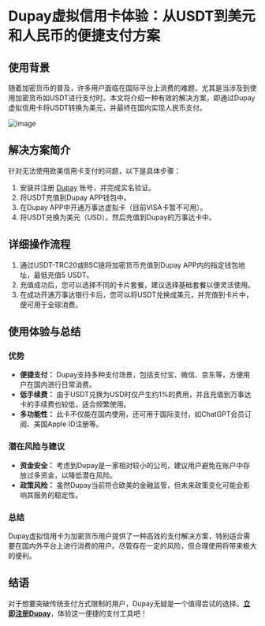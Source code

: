 # Dupay虚拟信用卡体验：从USDT到美元和人民币的便捷支付方案

## 使用背景

随着加密货币的普及，许多用户面临在国际平台上消费的难题，尤其是当涉及到使用加密货币如USDT进行支付时。本文将介绍一种有效的解决方案，即通过Dupay虚拟信用卡将USDT转换为美元，并最终在国内实现人民币支付。

![image](https://github.com/user-attachments/assets/c8010c62-a5f5-4e0f-ac34-eacbd88c55bb)

## 解决方案简介

针对无法使用欧美信用卡支付的问题，以下是具体步骤：

1. 安装并注册 [Dupay](https://bit.ly/DuPay) 账号，并完成实名验证。
2. 将USDT充值到Dupay APP钱包中。
3. 在Dupay APP中开通万事达虚拟卡（目前VISA卡暂不可用）。
4. 将USDT兑换为美元（USD），然后充值到Dupay的万事达卡中。

## 详细操作流程

1. 通过USDT-TRC20或BSC链将加密货币充值到Dupay APP内的指定钱包地址，最低充值5 USDT。
2. 充值成功后，您可以选择不同的卡片套餐，建议选择基础套餐以便灵活使用。
3. 在成功开通万事达银行卡后，您可以将USDT兑换成美元，并充值到卡片中，便可用于全球消费。

## 使用体验与总结

### 优势

- **便捷支付：** Dupay支持多种支付场景，包括支付宝、微信、京东等，方便用户在国内进行日常消费。
- **低手续费：** 由于USDT兑换为USD时仅产生约1%的费用，并且充值到万事达卡的手续费也较低，适合频繁使用。
- **多功能性：** 此卡不仅能在国内使用，还可用于国际支付，如ChatGPT会员订阅、美国Apple ID注册等。

### 潜在风险与建议

- **资金安全：** 考虑到Dupay是一家相对较小的公司，建议用户避免在账户中存放过多资金，以降低潜在风险。
- **政策风险：** 虽然Dupay当前符合欧美的金融监管，但未来政策变化可能会影响其服务的稳定性。

### 总结

Dupay虚拟信用卡为加密货币用户提供了一种高效的支付解决方案，特别适合需要在国内外平台上进行消费的用户。尽管存在一定的风险，但合理使用将带来极大的便利。

## 结语

对于想要突破传统支付方式限制的用户，Dupay无疑是一个值得尝试的选择。**[立即注册Dupay](https://bit.ly/DuPay)**，体验这一便捷的支付工具吧！

